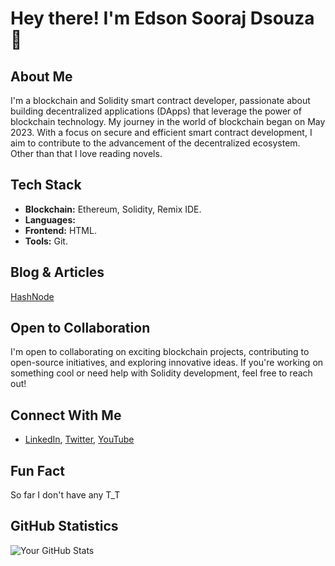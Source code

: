 # Hey there! I'm Edson Sooraj Dsouza 👋

## About Me
I'm a blockchain and Solidity smart contract developer, passionate about building decentralized applications (DApps) that leverage the power of blockchain technology. My journey in the world of blockchain began on May 2023. With a focus on secure and efficient smart contract development, I aim to contribute to the advancement of the decentralized ecosystem. Other than that I love reading novels.

## Tech Stack
- **Blockchain:** Ethereum, Solidity, Remix IDE.
- **Languages:** 
- **Frontend:** HTML.
- **Tools:** Git.

## Blog & Articles
[HashNode](https://edsondsouza.hashnode.dev/)

## Open to Collaboration
I'm open to collaborating on exciting blockchain projects, contributing to open-source initiatives, and exploring innovative ideas. If you're working on something cool or need help with Solidity development, feel free to reach out!

## Connect With Me
- [LinkedIn](https://www.linkedin.com/in/dsouzaedson/), [Twitter](https://twitter.com/edsondsouza), [YouTube](https://www.youtube.com/channel/UCGuovCpLjXnohiijHn0BXeg)

## Fun Fact
So far I don't have any T_T

## GitHub Statistics
![Your GitHub Stats](https://github-readme-stats.vercel.app/api?username=edsondsouza&show_icons=true&count_private=true&hide=prs&theme=radical)
